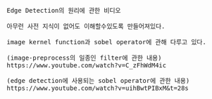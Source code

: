<pre>
Edge Detection의 원리에 관한 비디오

아무런 사전 지식이 없어도 이해할수있도록 만들어져있다.

image kernel function과 sobel operator에 관해 다루고 있다.

(image-preprocess의 일종인 filter에 관한 내용)
https://www.youtube.com/watch?v=C_zFhWdM4ic

(edge detection에 사용되는 sobel operator에 관한 내용)
https://www.youtube.com/watch?v=uihBwtPIBxM&t=28s
</pre>

